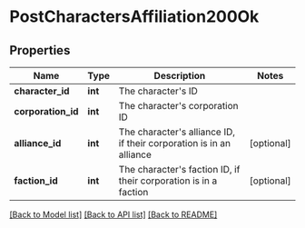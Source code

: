 # PostCharactersAffiliation200Ok

## Properties
Name | Type | Description | Notes
------------ | ------------- | ------------- | -------------
**character_id** | **int** | The character&#39;s ID | 
**corporation_id** | **int** | The character&#39;s corporation ID | 
**alliance_id** | **int** | The character&#39;s alliance ID, if their corporation is in an alliance | [optional] 
**faction_id** | **int** | The character&#39;s faction ID, if their corporation is in a faction | [optional] 

[[Back to Model list]](../README.md#documentation-for-models) [[Back to API list]](../README.md#documentation-for-api-endpoints) [[Back to README]](../README.md)



